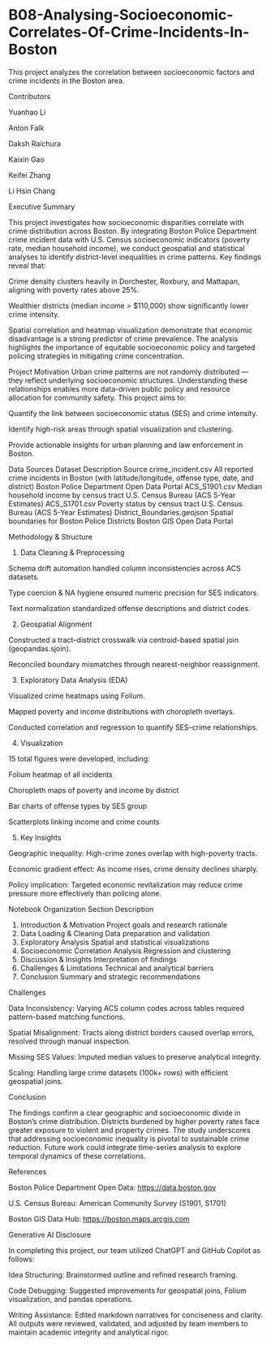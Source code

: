 # B08-Analysing-Socioeconomic-Correlates-Of-Crime-Incidents-In-Boston
This project analyzes the correlation between socioeconomic factors and crime incidents in the Boston area.



Contributors

Yuanhao Li

Anton Falk

Daksh Raichura

Kaixin Gao

Keifei Zhang

Li Hsin Chang



Executive Summary

This project investigates how socioeconomic disparities correlate with crime distribution across Boston. By integrating Boston Police Department crime incident data with U.S. Census socioeconomic indicators (poverty rate, median household income), we conduct geospatial and statistical analyses to identify district-level inequalities in crime patterns.
Key findings reveal that:

Crime density clusters heavily in Dorchester, Roxbury, and Mattapan, aligning with poverty rates above 25%.

Wealthier districts (median income > $110,000) show significantly lower crime intensity.

Spatial correlation and heatmap visualization demonstrate that economic disadvantage is a strong predictor of crime prevalence.
The analysis highlights the importance of equitable socioeconomic policy and targeted policing strategies in mitigating crime concentration.

Project Motivation
Urban crime patterns are not randomly distributed — they reflect underlying socioeconomic structures. Understanding these relationships enables more data-driven public policy and resource allocation for community safety.
This project aims to:

Quantify the link between socioeconomic status (SES) and crime intensity.

Identify high-risk areas through spatial visualization and clustering.

Provide actionable insights for urban planning and law enforcement in Boston.

Data Sources
Dataset	Description	Source
crime_incident.csv	All reported crime incidents in Boston (with latitude/longitude, offense type, date, and district)	Boston Police Department Open Data Portal
ACS_S1901.csv	Median household income by census tract	U.S. Census Bureau (ACS 5-Year Estimates)
ACS_S1701.csv	Poverty status by census tract	U.S. Census Bureau (ACS 5-Year Estimates)
District_Boundaries.geojson	Spatial boundaries for Boston Police Districts	Boston GIS Open Data Portal

Methodology & Structure
1. Data Cleaning & Preprocessing

Schema drift automation handled column inconsistencies across ACS datasets.

Type coercion & NA hygiene ensured numeric precision for SES indicators.

Text normalization standardized offense descriptions and district codes.

2. Geospatial Alignment

Constructed a tract–district crosswalk via centroid-based spatial join (geopandas.sjoin).

Reconciled boundary mismatches through nearest-neighbor reassignment.

3. Exploratory Data Analysis (EDA)

Visualized crime heatmaps using Folium.

Mapped poverty and income distributions with choropleth overlays.

Conducted correlation and regression to quantify SES–crime relationships.

4. Visualization

15 total figures were developed, including:

Folium heatmap of all incidents

Choropleth maps of poverty and income by district

Bar charts of offense types by SES group

Scatterplots linking income and crime counts

5. Key Insights

Geographic inequality: High-crime zones overlap with high-poverty tracts.

Economic gradient effect: As income rises, crime density declines sharply.

Policy implication: Targeted economic revitalization may reduce crime pressure more effectively than policing alone.

Notebook Organization
Section	Description
1. Introduction & Motivation	Project goals and research rationale
2. Data Loading & Cleaning	Data preparation and validation
3. Exploratory Analysis	Spatial and statistical visualizations
4. Socioeconomic Correlation Analysis	Regression and clustering
5. Discussion & Insights	Interpretation of findings
6. Challenges & Limitations	Technical and analytical barriers
7. Conclusion	Summary and strategic recommendations
   
Challenges

Data Inconsistency: Varying ACS column codes across tables required pattern-based matching functions.

Spatial Misalignment: Tracts along district borders caused overlap errors, resolved through manual inspection.

Missing SES Values: Imputed median values to preserve analytical integrity.

Scaling: Handling large crime datasets (100k+ rows) with efficient geospatial joins.

Conclusion

The findings confirm a clear geographic and socioeconomic divide in Boston’s crime distribution. Districts burdened by higher poverty rates face greater exposure to violent and property crimes.
The study underscores that addressing socioeconomic inequality is pivotal to sustainable crime reduction. Future work could integrate time-series analysis to explore temporal dynamics of these correlations.

References

Boston Police Department Open Data: https://data.boston.gov

U.S. Census Bureau: American Community Survey (S1901, S1701)

Boston GIS Data Hub: https://boston.maps.arcgis.com

Generative AI Disclosure

In completing this project, our team utilized ChatGPT and GitHub Copilot as follows:

Idea Structuring: Brainstormed outline and refined research framing.

Code Debugging: Suggested improvements for geospatial joins, Folium visualization, and pandas operations.

Writing Assistance: Edited markdown narratives for conciseness and clarity.
All outputs were reviewed, validated, and adjusted by team members to maintain academic integrity and analytical rigor.
